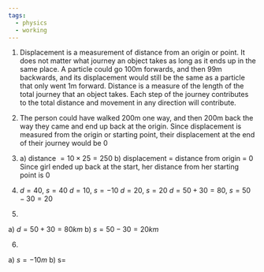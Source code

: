 ```yaml
---
tags:
  - physics
  - working
---
```

1. Displacement is a measurement of distance from an origin or point. It does not matter what journey an object takes as long as it ends up in the same place. A particle could go 100m forwards, and then 99m backwards, and its displacement would still be the same as a particle that only went 1m forward.
   Distance is a measure of the length of the total journey that an object takes. Each step of the journey contributes to the total distance and movement in any direction will contribute.

 2. The person could have walked 200m one way, and then 200m back the way they came and end up back at the origin. Since displacement is measured from the origin or starting point, their displacement at the end of their journey would be  0

3. a) distance $=10 \times 25= 250$ 
   b) displacement = distance from origin = 0 
   Since girl ended up back at the start, her distance from her starting point is 0

4. $d=40$, $s=40$ 
   $d=10$, $s=-10$
   $d=20$, $s=20$ 
   $d=50+30 = 80$, $s=50-30=20$

5. 
a) $d=50+30=80km$
b) $s=50-30=20km$

6. 
a) $s=-10m$
b) s=
   